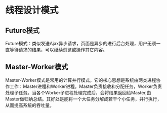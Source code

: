 # 线程设计模式

## Future模式

Future模式：类似发送Ajax异步请求，页面是异步的进行后台处理，用户无须一直等待请求的结果，可以继续浏览或操作其它内容。

## Master-Worker模式

Master-Worker模式是常用的计算并行模式。它的核心思想是系统由两类进程协作工作：Master进程和Worker进程。Master负责接收和分配任务，Worker负责处理子任务。当各个Worker子进程处理完成后，会将结果返回给Master,由Master做归纳总结。其好处是能将一个大任务分解成若干个小任务，并行执行，从而提高系统的吞吐量。


